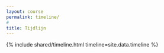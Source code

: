 ```yaml
---
layout: course
permalink: timeline/
#
title: Tijdlijn
---
```

{% include shared/timeline.html timeline=site.data.timeline %}